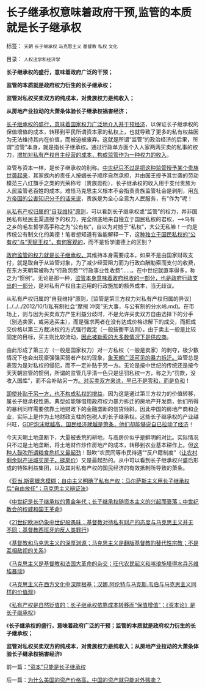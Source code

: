 # 长子继承权意味着政府干预,监管的本质就是长子继承权

标签： `天朝` `长子继承权` `马克思主义` `基督教` `私权` `文化` 

目录： `人权法学和经济学`

**长子继承权的盛行，意味着政府广泛的干预；**

**监管的本质就是政府权力衍生的长子继承权；**

**监管对私权买卖双方的纯戌本，对贵族权力是纯收入；**

**从房地产业拉动的大萧条体验长子继承权祸害经济**；

[长子继承权的盛行，意味着国家权力广泛地介入并干预经济](../../../2012/10/4/中世纪教会的权威和国王革命和长子继承权.md)，以保证长子继承权的保值增值的成本，转移到平民所谓资本家的私权上，也就导致了更多的私有权益因为无法维持其内在价值，而被迫被废弃。这就是所谓“监管”的政治经济的后果，所谓“监管”本身，就是指长子继承权。通过行政单方面个入人家两两买卖的私事的权力，[增加对私有产权自主经营的成本，构成监管作为一种权力的收入](../../../2012/9/13/咱国的监管部门主管单位，可以凭空出世的！.md)。

监管与资本一样，是长子继承权的别称。[中世纪只不过是把这种监管授予某个贵族世袭起来](../../../2012/10/3/长子继承权primogeniture是封建的基础.md)，其家族内的责任人按嫡长子顺序自然承担，并由国王授予其世袭的劳动模范三八红旗手之类的光荣称号（贵族勋衔），长子继承权的收入用于支付贵族为人民监管老百姓的成本。难怪马克思主义根本不会指责贵族监管社会是剥削，用[东方帝国的公害知识分子的话来说](../../../2012/9/10/公害知识分子煽动民粹，为了闹革命！.md)，贵族是为全心全意为人民服务，有“作为”呢！

[从私有产权归属的“自我维持”原则](../../../2012/10/2/公有制不存在法治的可行性，虽然私有制也有冤假错案.md)，可以看到长子继承权或“监管”的权力，并非国民私有经民主渠道授予的权力，完全彻底地来自独立于国民私权的君权，——>乌有之乡的毛左哲学高手称之为“公有权”，自以为对撼于“私权”，大公无私嘛！一向是传统公有制文化的美德！笔者想知道有谁能解释一下，这[种独立于国民私权的“公有权”与“天赋王权”，有何客观的](../../../2012/9/13/监管住希特勒！.md)，而不是哲学道德上的区别？

[政府监管的权力就是长子继承权，](../../../2012/9/14/西方政府无权监管社会；“监管”是警察国家的观念.md)其维持本身需要成本，如果不是由国家财政支付，就是取自于从监管对象，为了减少经营阻力而为行政血酬勒索而支付的收费，在东方天朝常被称为“行政罚费”“行政事业性收费”……。在中世纪就直率得多，称之为“惯例”。无论是那一种，[监管本身意味着政府税收的一部分，也是政府行政支出的一部分](../../../2012/9/12/“内税”不是内需，废除关税将拉动内需.md)，是对私有产权自主运用的行政施加的额外成本，当无歧议。

从私有产权归属的“自我维持”原则，[监管是第三方权力对私有产权归属的异议](../../../2012/10/1/私有制社会“摩擦 冲突”无大事，与公有制的分水岭.md)。在市场上，则与因为买卖双方产生利益分歧时，不是允许买卖双方自由选择下的分手（别选卖家，或另选买主），而是强求两者在没有达成价格谅解下的成交，而把成交价格以第三方裁决权的方式强行裁定（一般按衡平法则）。由于卖主一般是比较固定的目标，买主则比较流动，[因此被勒索的大多数情况下是供应商](../../../2012/8/21/君权神授的“消费者弱势”“客欺私店”.md)。

由此形成了第三方（一般是国家权力）对一方私权（一般是卖家）的剥夺，极少数情况下也会出现豪强强买弱者产权的现象，[象天朝广泛可见的暴力拆迁。](../../../2010/1/14/产权混乱与拆迁之恶.md)监管总是表现为是对私权的侵犯，而不一定补贴于另一方。无论是按中世纪的传统还是按今天天朝监管的惯例，所谓的监管几乎清一色只是惩罚私权一方，称之为“罚款，没收入国库”，而不会补贴另一方[。对买卖双方来说，早已不是零和，而是负和](../../../2012/9/24/小贩民营能坑你几个钱？苏联崩溃的大熊市.md)！

[即使补贴于另一方，也不构成私权的增益](../../../2011/8/15/胡乱批评政府的国民劣根性.md)，因为这是通过第三方权力的价值转移，属长子继承权性质。典型如能够借用政府权力暴力拆迁的房地产开发商，他们所得的暴利同样需要依靠土地财政下的金融垄断的信贷倾斜。因此中国的房地产商和企业，实际上是作为土地财政支柱的包税人的长子继承权。这些长子继承权的产业越兴旺，[GDP泡沫就越高，国民经济就越是萧条，他们却能够说自已拉动了经济](../../../2012/5/27/三驾马车没有拉动过增长,“唱衰中国”的可能是真相.md)！

今天天朝土地垄断下，大量被丢荒的耕地，与高房价似乎是鲜明的对比。实际情况只不过是土地垄断，将土地财作炒作房地产的成本，转移到农业基本耕作上。但[这种人鼓吹所谓粮食危机又最起劲](../../../2011/7/13/粮食储备足够两年绝收；美国没本事饿死中国.md)！鼓吹“农民同等市民待遇”“反户籍制度”（[让农村剩余财产进城买房子，挺房价](../../../2009/10/28/计划经济的城市化只会适得其反.md)）又是最起劲的。从中可以看到长子继承权兴盛后形成的特殊利益集团，以及其对私有产权的国民经济的有效抵制所导致的萧条。

《[亚当.斯密概念模糊；自由主义明确了私有产权；马尔萨斯主义用长子继承权后“自由放任”；马克思主义辩证法](../../../2012/10/3/长子继承权是封建社会的基础，通往奴役之路的要害；.md)》

《[中世纪是长子继承权的黄金年代；长子继承权随资本主义的兴起而衰落；中世纪教会的权威和国王革命](../../../2012/10/4/中世纪教会的权威和国王革命和长子继承权.md)》

《[21世纪欧洲仍象中世纪般愚昧；基督教对待私有财产的态度与马克思主义并无不同；基督教西班牙的反人类罪行](../../../2012/10/4/西班牙基督教借口的“打土豪，分田地”的反人类罪行.md)》

《[基督教和马克思主义的深厚渊源；马克思主义是翻版基督教的替代性宗教；不是互相敌视的关系](../../../2012/10/4/马克思主义是翻版基督教的替代性宗教.md)》

《[马克思主义是基督教和法国大革命的杂交；旺代农民起义和喀琅施塔得水兵苏维埃暴动](../../../2012/10/5/革命！多少罪恶以自由为名！.md)》

《[马克思主义在西方文化中深厚根基；汉娜.阿伦特与马克斯.韦伯与马克思主义同样的价值观](../../../2012/10/5/马克思主义在西方传统中根基深厚.md)》

《[私有产权是自然贬值的；长子继承权依靠成本转移而“保值增值”；《资本论》是长子继承权](../../../2012/10/5/“资本”只能是长子继承权.md)》

《**长子继承权的盛行，意味着政府广泛的干预；监管的本质就是政府权力衍生的长子继承权；**

**监管对私权买卖双方的纯戌本，对贵族权力是纯收入；从房地产业拉动的大萧条体验长子继承权祸害经济**》

前一篇：[“资本”只能是长子继承权](../../../2012/10/5/“资本”只能是长子继承权.md)

后一篇：[为什么美国的资产价格高，中国的资产就只能对外贱卖？](../../../2012/10/6/为什么美国的资产价格高，中国的资产就只能对外贱卖？.md)